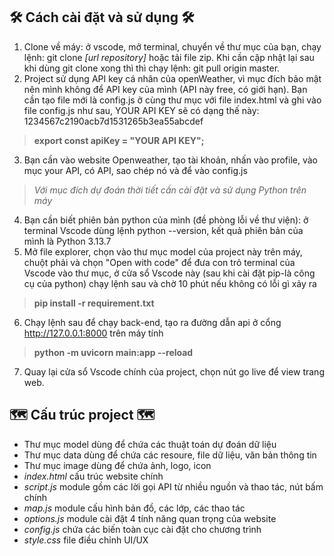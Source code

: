## 🛠 Cách cài đặt và sử dụng 🛠
1. Clone về máy: ở vscode, mở terminal, chuyển về thư mục của bạn, chạy lệnh: git clone  *[url repository]* hoặc tải file zip. Khi cần cập nhật lại sau khi dùng git clone xong thì thì chạy lệnh: git pull origin master.
2. Project sử dụng API key cá nhân của openWeather, vì mục đích bảo mật nên mình không để API key của mình (API này free, có giới hạn). Bạn cần tạo file mới là config.js ở cùng thư mục với file index.html và ghi vào file config.js như sau, YOUR API KEY sẽ có dạng thế này: 1234567c2190acb7d1531265b3ea55abcdef

>**export const apiKey = "YOUR API KEY";**

3. Bạn cần vào website Openweather, tạo tài khoản, nhấn vào profile, vào mục your API, có API, sao chép nó và để vào config.js

>*Với mục đích dự đoán thời tiết cần cài đặt và sử dụng Python trên máy*
4. Bạn cần biết phiên bản python của mình (đề phòng lỗi về thư viện): ở terminal Vscode dùng lệnh python --version, kết quả phiên bản của mình là Python 3.13.7
5. Mở file explorer, chọn vào thư mục model của project này trên máy, chuột phải và chọn "Open with code" để đưa con trỏ terminal của Vscode vào thư mục, ở cửa sổ Vscode này (sau khi cài đặt pip-là công cụ của python) chạy lệnh sau và chờ 10 phút nếu không có lỗi gì xảy ra
>**pip install -r requirement.txt**

6. Chạy lệnh sau để chạy back-end, tạo ra đường dẫn api ở cổng http://127.0.0.1:8000 trên máy tính
>**python -m uvicorn main:app --reload**

7. Quay lại cửa sổ Vscode chính của project, chọn nút go live để view trang web. 

## 🗺 Cấu trúc project 🗺

- Thư mục model dùng để chứa các thuật toán dự đoán dữ liệu 
- Thư mục data dùng để chứa các resoure, file dữ liệu, văn bản thông tin
- Thư mục image dùng để chứa ảnh, logo, icon
- *index.html* cấu trúc website chính
- *script.js* module gồm các lời gọi API từ nhiều nguồn và thao tác, nút bấm chính
- *map.js* module cấu hình bản đồ, các lớp, các thao tác
- *options.js* module cài đặt 4 tính năng quan trọng của website
- *config.js* chứa các biến toàn cục cài đặt cho chương trình
- *style.css* file điều chỉnh UI/UX

